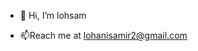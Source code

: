 - 👋 Hi, I’m lohsam

- 📫Reach me at lohanisamir2@gmail.com

<!---
9813samir/9813samir is a ✨ special ✨ repository because its `README.md` (this file) appears on your GitHub profile.
You can click the Preview link to take a look at your changes.
--->
